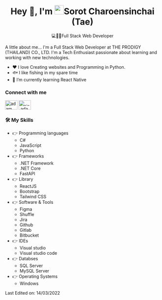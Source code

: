 <div align="center">
  <h1 align="center">Hey 👋, I'm <img src="https://emojis.slackmojis.com/emojis/images/1531849430/4246/blob-sunglasses.gif?1531849430" width="30"/>Sorot Charoensinchai (Tae)</h1>
  <p>💻👨‍💻Full Stack Web Developer</p>
</div>
A little about me...
I'm a Full Stack Web Developer at THE PRODIGY (THAILAND) CO., LTD. I'm a Tech Enthusiast passionate about learning and working with new technologies.
<ul>
  <li>❤️ I love Creating websites and Programming in Python.</li>
  <li>🐟 I like fishing in my spare time</li>
  <li>📘 I’m currently learning React Native</li>
</ul>
<h3 align="left">Connect with me</h3>
<p align="left">
  <a href="https://web.facebook.com/TaeSorot/" target="blank"><img align="center"
      src="https://raw.githubusercontent.com/rahuldkjain/github-profile-readme-generator/master/src/images/icons/Social/facebook.svg"
      alt="adam pithen wala" height="30" width="40" /></a>
  <a href="https://www.instagram.com/taemoolopliam/" target="blank"><img align="center"
      src="https://raw.githubusercontent.com/rahuldkjain/github-profile-readme-generator/master/src/images/icons/Social/instagram.svg"
      alt="_._.adam._" height="30" width="40" /></a>
</p>
<h3 align="left">🛠️ My Skills</h3>
<ul>
  <li>👉 Programming languages
    <ul>
      <li>C#</li>
      <li>JavaScript</li>
      <li>Python</li>
    </ul>
  </li>
  <li>👉 Frameworks
     <ul>
      <li>.NET Framework</li>
      <li>.NET Core</li>
      <li>FastAPI</li>
    </ul>
  </li>
  <li>👉 Library
     <ul>
      <li>ReactJS</li>
      <li>Bootstrap</li>
      <li>Tailwind CSS</li>
    </ul>
  </li>
  <li>👉 Software & Tools
     <ul>
      <li>Figma</li>
      <li>Shuffle</li>
      <li>Jira</li>
      <li>Github</li>
      <li>Gitlab</li>
      <li>Bitbucket</li>   
    </ul>
  </li>
  <li>👉 IDEs 
    <ul>
      <li>Visual studio</li>
      <li>Visual studio code</li>
    </ul>
  </li>
   <li>👉 Databses 
    <ul>
      <li>SQL Server</li>
      <li>MySQL Server</li>
    </ul>
  </li>
  <li>👉 Operating Systems 
     <ul>
      <li>Windows</li>
    </ul>
  </li>
</ul>

  









Last Edited on: 14/03/2022
